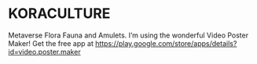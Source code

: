 # KORACULTURE
Metaverse Flora Fauna and Amulets.
I’m using the wonderful Video Poster Maker! Get the free app at https://play.google.com/store/apps/details?id=video.poster.maker

